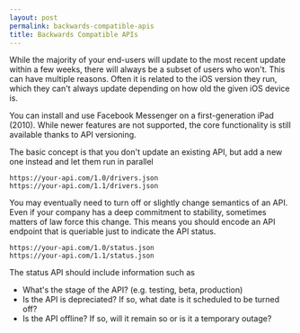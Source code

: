 ```yaml
---
layout: post
permalink: backwards-compatible-apis
title: Backwards Compatible APIs
---
```


While the majority of your end-users will update to the most recent update within a few weeks, there will always be a subset of users who won't. This can have multiple reasons. Often it is related to the iOS version they run, which they can't always update depending on how old the given iOS device is.

You can install and use Facebook Messenger on a first-generation iPad (2010). While newer features are not supported, the core functionality is still available thanks to API versioning.

The basic concept is that you don't update an existing API, but add a new one instead and let them run in parallel

```
https://your-api.com/1.0/drivers.json
https://your-api.com/1.1/drivers.json
```

You may eventually need to turn off or slightly change semantics of an API. Even if your company has a deep commitment to stability, sometimes matters of law force this change. This means you should encode an API endpoint that is queriable just to indicate the API status. 

```
https://your-api.com/1.0/status.json
https://your-api.com/1.1/status.json
```

The status API should include information such as

 - What's the stage of the API? (e.g. testing, beta, production)
 - Is the API is depreciated? If so, what date is it scheduled to be turned off?
 - Is the API offline? If so, will it remain so or is it a temporary outage?


 

